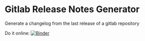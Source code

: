 # Gitlab Release Notes Generator

Generate a changelog from the last release of a gitlab repository

Do it online: [![Binder](https://mybinder.org/badge_logo.svg)](https://mybinder.org/v2/gh/vuillaut/GitlabReleaseNotesGenerator/HEAD?labpath=generate.ipynb)
